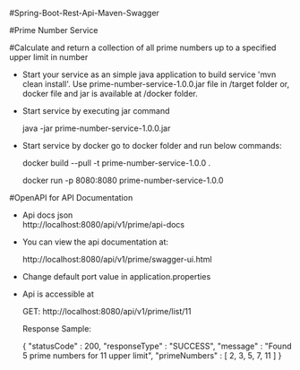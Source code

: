 #Spring-Boot-Rest-Api-Maven-Swagger 

#Prime Number Service

#Calculate and return a collection of all prime numbers up to a specified upper limit in number

- Start your service as an simple java application to build service 'mvn clean install'. 
  Use prime-number-service-1.0.0.jar file in /target folder or,
  docker file and jar is available at /docker folder.
 

- Start service by executing jar command
  
  java -jar prime-number-service-1.0.0.jar

- Start service by docker go to docker folder and run below commands:

  docker build --pull -t prime-number-service-1.0.0 .  

  docker run -p 8080:8080 prime-number-service-1.0.0


#OpenAPI for API Documentation
  
- Api docs json  
  http://localhost:8080/api/v1/prime/api-docs

- You can view the api documentation at:
 
  http://localhost:8080/api/v1/prime/swagger-ui.html

- Change default port value in application.properties

- Api is accessible at 

  GET: http://localhost:8080/api/v1/prime/list/11

  Response Sample: 
  
  {
    "statusCode" : 200,
    "responseType" : "SUCCESS",
    "message" : "Found 5 prime numbers for 11 upper limit",
    "primeNumbers" : [ 2, 3, 5, 7, 11 ]
  }
